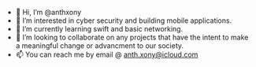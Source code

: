 - 👋 Hi, I’m @anthxony
- 👀 I’m interested in cyber security and building mobile applications. 
- 🌱 I’m currently learning swift and basic networking.
- 💞️ I’m looking to collaborate on any projects that have the intent to make a meaningful change or advancment to our society.
- 📫 You can reach me by email @ anth.xony@icloud.com

<!---
anthxony/anthxony is a ✨ special ✨ repository because its `README.md` (this file) appears on your GitHub profile.
You can click the Preview link to take a look at your changes.
--->
